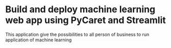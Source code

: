 # Build and deploy machine learning web app using PyCaret and Streamlit
This application give the possibilities to all person of business to run application of machine learning